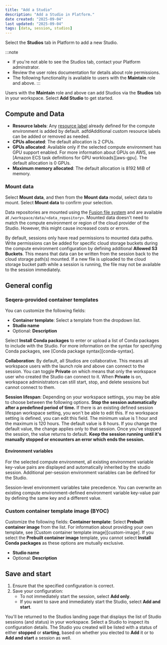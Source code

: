 ```yaml
---
title: "Add a Studio"
description: "Add a Studio in Platform."
date created: "2025-09-04"
last updated: "2025-09-04"
tags: [data, session, studios]
---
```


Select the **Studios** tab in Platform to add a new Studio.

:::note
- If you're not able to see the Studios tab, contact your Platform adminstrator.
- Review the user roles documentation for details about role permissions.
- The following functionality is available to users with the **Maintain** role and above.
:::

Users with the **Maintain** role and above can add Studios via the **Studios** tab in your workspace. Select **Add Studio** to get started.

## Compute and Data

- **Resource labels**: Any [resource label](../labels/overview) already defined for the compute environment is added by default. adfdAdditional custom resource labels can be added or removed as needed.
- **CPUs allocated**: The default allocation is 2 CPUs.
- **GPUs allocated**: Available only if the selected compute environment has GPU support enabled. For more information about GPUs on AWS, see [Amazon ECS task definitions for GPU workloads][aws-gpu]. The default allocation is 0 GPUs.
- **Maximum memory allocated**: The default allocation is 8192 MiB of memory.
   
### Mount data

Select **Mount data**, and then from the **Mount data** modal, select data to mount. Select **Mount data** to confirm your selection.

Data repositories are mounted using the [Fusion file system](https://docs.seqera.io/fusion) and are available at `/workspace/data/<data_repository>`. Mounted data doesn't need to match the compute environment or region of the cloud provider of the Studio. However, this might cause increased costs or errors.

By default, sessions only have read permissions to mounted data paths. Write permissions can be added for specific cloud storage buckets during the compute environment configuration by defining additional **Allowed S3 Buckets**. This means that data can be written from the session back to the cloud storage path(s) mounted. If a new file is uploaded to the cloud storage bucket path while a session is running, the file may not be available to the session immediately.

## General config

### Seqera-provided container templates

You can customize the following fields:
- **Container template**: Select a template from the dropdown list.
- **Studio name**
- Optional: **Description**

Select **Install Conda packages** to enter or upload a list of Conda packages to include with the Studio. For more information on the syntax for specifying Conda packages, see [Conda package syntax][conda-syntax].

**Collaboration**: By default, all Studios are collaborative. This means all workspace users with the launch role and above can connect to the session. You can toggle **Private** on which means that only the workspace user who created the Studio can connect to it. When **Private** is on, workspace administrators can still start, stop, and delete sessions but cannot connect to them.

**Session lifespan**: Depending on your workspace settings, you may be able to choose between the following options.
**Stop the session automatically after a predefined period of time.**
If there is an existing defined session lifespan workspace setting, you won't be able to edit this. If no workspace setting is defined, you can edit this field. The minimum value is 1 hour and the maximum is 120 hours. The default value is 8 hours. If you change the default value, the change applies only to that session. Once you've stopped the session, the value returns to default.
**Keep the session running until it's manually stopped or encounters an error which ends the session.**

#### Environment variables

For the selected compute environment, all existing environment variable key-value pairs are displayed and automatically inherited by the studio session. Additional per-session environment variables can be defined for the Studio.
     
Session-level environment variables take precedence. You can overwrite an existing compute environment-defined environment variable key-value pair by defining the same key and a different value.

### Custom container template image (BYOC)

Customize the following fields:
 **Container template**: Select **Prebuilt container image** from the list. For information about providing your own template, see [Custom container template image][custom-image].
 If you select the **Prebuilt container image** template, you cannot select **Install Conda packages** as these options are mutually exclusive.
 - **Studio name**
- Optional: **Description**

## Save and start

   1. Ensure that the specified configuration is correct.
   1. Save your configuration:
      - To not immediately start the session, select **Add only**.
      - If you want to save and immediately start the Studio, select **Add and start**.

You'll be returned to the Studios landing page that displays the list of Studio sessions (and status) in your workspace. Select a Studio to inspect its configuration details. The Studio you created will be listed with a status of either **stopped** or **starting**, based on whether you elected to **Add** it or to **Add and start** a session as well.
